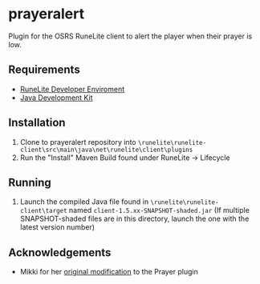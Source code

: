 # prayeralert
Plugin for the OSRS RuneLite client to alert the player when their prayer is low.

## Requirements
* [RuneLite Developer Enviroment](https://github.com/runelite/runelite/wiki/Building-with-IntelliJ-IDEA)
* [Java Development Kit](https://www.oracle.com/technetwork/java/javaee/downloads/jdk8-downloads-2133151.html)

## Installation
1. Clone to prayeralert repository into `\runelite\runelite-client\src\main\java\net\runelite\client\plugins`
2. Run the "Install" Maven Build found under RuneLite -> Lifecycle

## Running
1. Launch the compiled Java file found in `\runelite\runelite-client\target` named `client-1.5.xx-SNAPSHOT-shaded.jar` (If multiple SNAPSHOT-shaded files are in this directory, launch the one with the latest version number)

## Acknowledgements 
* Mikki for her [original modification](https://github.com/mikkikur/runelite/tree/runelite-prayer) to the Prayer plugin
